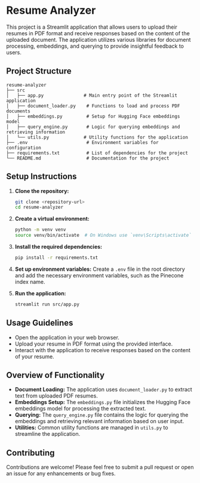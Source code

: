 # Resume Analyzer

This project is a Streamlit application that allows users to upload their resumes in PDF format and receive responses based on the content of the uploaded document. The application utilizes various libraries for document processing, embeddings, and querying to provide insightful feedback to users.

## Project Structure

```
resume-analyzer
├── src
│   ├── app.py               # Main entry point of the Streamlit application
│   ├── document_loader.py    # Functions to load and process PDF documents
│   ├── embeddings.py         # Setup for Hugging Face embeddings model
│   ├── query_engine.py       # Logic for querying embeddings and retrieving information
│   └── utils.py             # Utility functions for the application
├── .env                      # Environment variables for configuration
├── requirements.txt          # List of dependencies for the project
└── README.md                 # Documentation for the project
```

## Setup Instructions

1. **Clone the repository:**
   ```bash
   git clone <repository-url>
   cd resume-analyzer
   ```

2. **Create a virtual environment:**
   ```bash
   python -m venv venv
   source venv/bin/activate  # On Windows use `venv\Scripts\activate`
   ```

3. **Install the required dependencies:**
   ```bash
   pip install -r requirements.txt
   ```

4. **Set up environment variables:**
   Create a `.env` file in the root directory and add the necessary environment variables, such as the Pinecone index name.

5. **Run the application:**
   ```bash
   streamlit run src/app.py
   ```

## Usage Guidelines

- Open the application in your web browser.
- Upload your resume in PDF format using the provided interface.
- Interact with the application to receive responses based on the content of your resume.

## Overview of Functionality

- **Document Loading:** The application uses `document_loader.py` to extract text from uploaded PDF resumes.
- **Embeddings Setup:** The `embeddings.py` file initializes the Hugging Face embeddings model for processing the extracted text.
- **Querying:** The `query_engine.py` file contains the logic for querying the embeddings and retrieving relevant information based on user input.
- **Utilities:** Common utility functions are managed in `utils.py` to streamline the application.

## Contributing

Contributions are welcome! Please feel free to submit a pull request or open an issue for any enhancements or bug fixes.